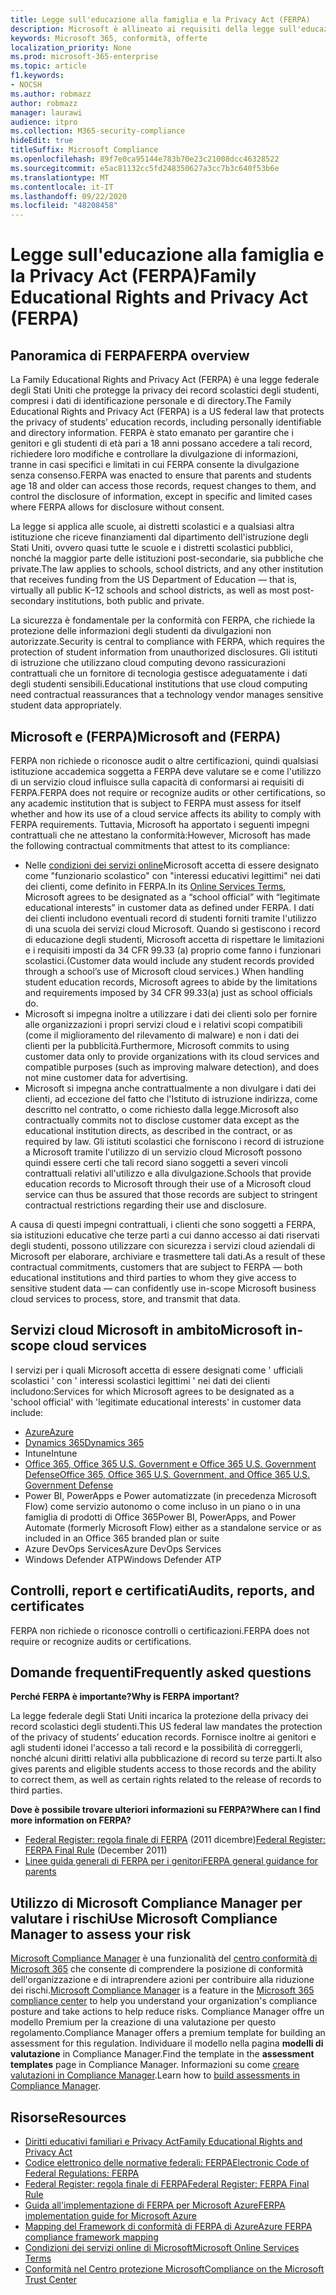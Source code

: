 ```yaml
---
title: Legge sull'educazione alla famiglia e la Privacy Act (FERPA)
description: Microsoft è allineato ai requisiti della legge sull'educazione alla famiglia degli Stati Uniti e sulla Privacy Act.
keywords: Microsoft 365, conformità, offerte
localization_priority: None
ms.prod: microsoft-365-enterprise
ms.topic: article
f1.keywords:
- NOCSH
ms.author: robmazz
author: robmazz
manager: laurawi
audience: itpro
ms.collection: M365-security-compliance
hideEdit: true
titleSuffix: Microsoft Compliance
ms.openlocfilehash: 89f7e0ca95144e783b70e23c21008dcc46328522
ms.sourcegitcommit: e5ac81132cc5fd248350627a3cc7b3c640f53b6e
ms.translationtype: MT
ms.contentlocale: it-IT
ms.lasthandoff: 09/22/2020
ms.locfileid: "48208458"
---
```

# <a name="family-educational-rights-and-privacy-act-ferpa"></a><span data-ttu-id="04326-104">Legge sull'educazione alla famiglia e la Privacy Act (FERPA)</span><span class="sxs-lookup"><span data-stu-id="04326-104">Family Educational Rights and Privacy Act (FERPA)</span></span>

## <a name="ferpa-overview"></a><span data-ttu-id="04326-105">Panoramica di FERPA</span><span class="sxs-lookup"><span data-stu-id="04326-105">FERPA overview</span></span>

<span data-ttu-id="04326-106">La Family Educational Rights and Privacy Act (FERPA) è una legge federale degli Stati Uniti che protegge la privacy dei record scolastici degli studenti, compresi i dati di identificazione personale e di directory.</span><span class="sxs-lookup"><span data-stu-id="04326-106">The Family Educational Rights and Privacy Act (FERPA) is a US federal law that protects the privacy of students’ education records, including personally identifiable and directory information.</span></span> <span data-ttu-id="04326-107">FERPA è stato emanato per garantire che i genitori e gli studenti di età pari a 18 anni possano accedere a tali record, richiedere loro modifiche e controllare la divulgazione di informazioni, tranne in casi specifici e limitati in cui FERPA consente la divulgazione senza consenso.</span><span class="sxs-lookup"><span data-stu-id="04326-107">FERPA was enacted to ensure that parents and students age 18 and older can access those records, request changes to them, and control the disclosure of information, except in specific and limited cases where FERPA allows for disclosure without consent.</span></span>

<span data-ttu-id="04326-108">La legge si applica alle scuole, ai distretti scolastici e a qualsiasi altra istituzione che riceve finanziamenti dal dipartimento dell'istruzione degli Stati Uniti, ovvero quasi tutte le scuole e i distretti scolastici pubblici, nonché la maggior parte delle istituzioni post-secondarie, sia pubbliche che private.</span><span class="sxs-lookup"><span data-stu-id="04326-108">The law applies to schools, school districts, and any other institution that receives funding from the US Department of Education — that is, virtually all public K–12 schools and school districts, as well as most post-secondary institutions, both public and private.</span></span>

<span data-ttu-id="04326-109">La sicurezza è fondamentale per la conformità con FERPA, che richiede la protezione delle informazioni degli studenti da divulgazioni non autorizzate.</span><span class="sxs-lookup"><span data-stu-id="04326-109">Security is central to compliance with FERPA, which requires the protection of student information from unauthorized disclosures.</span></span> <span data-ttu-id="04326-110">Gli istituti di istruzione che utilizzano cloud computing devono rassicurazioni contrattuali che un fornitore di tecnologia gestisce adeguatamente i dati degli studenti sensibili.</span><span class="sxs-lookup"><span data-stu-id="04326-110">Educational institutions that use cloud computing need contractual reassurances that a technology vendor manages sensitive student data appropriately.</span></span>

## <a name="microsoft-and-ferpa"></a><span data-ttu-id="04326-111">Microsoft e (FERPA)</span><span class="sxs-lookup"><span data-stu-id="04326-111">Microsoft and (FERPA)</span></span>

<span data-ttu-id="04326-112">FERPA non richiede o riconosce audit o altre certificazioni, quindi qualsiasi istituzione accademica soggetta a FERPA deve valutare se e come l'utilizzo di un servizio cloud influisce sulla capacità di conformarsi ai requisiti di FERPA.</span><span class="sxs-lookup"><span data-stu-id="04326-112">FERPA does not require or recognize audits or other certifications, so any academic institution that is subject to FERPA must assess for itself whether and how its use of a cloud service affects its ability to comply with FERPA requirements.</span></span> <span data-ttu-id="04326-113">Tuttavia, Microsoft ha apportato i seguenti impegni contrattuali che ne attestano la conformità:</span><span class="sxs-lookup"><span data-stu-id="04326-113">However, Microsoft has made the following contractual commitments that attest to its compliance:</span></span>

- <span data-ttu-id="04326-114">Nelle [condizioni dei servizi online](https://aka.ms/Online-Services-Terms)Microsoft accetta di essere designato come "funzionario scolastico" con "interessi educativi legittimi" nei dati dei clienti, come definito in FERPA.</span><span class="sxs-lookup"><span data-stu-id="04326-114">In its [Online Services Terms](https://aka.ms/Online-Services-Terms), Microsoft agrees to be designated as a “school official” with “legitimate educational interests” in customer data as defined under FERPA.</span></span> <span data-ttu-id="04326-115">I dati dei clienti includono eventuali record di studenti forniti tramite l'utilizzo di una scuola dei servizi cloud Microsoft. Quando si gestiscono i record di educazione degli studenti, Microsoft accetta di rispettare le limitazioni e i requisiti imposti da 34 CFR 99.33 (a) proprio come fanno i funzionari scolastici.</span><span class="sxs-lookup"><span data-stu-id="04326-115">(Customer data would include any student records provided through a school’s use of Microsoft cloud services.) When handling student education records, Microsoft agrees to abide by the limitations and requirements imposed by 34 CFR 99.33(a) just as school officials do.</span></span>
- <span data-ttu-id="04326-116">Microsoft si impegna inoltre a utilizzare i dati dei clienti solo per fornire alle organizzazioni i propri servizi cloud e i relativi scopi compatibili (come il miglioramento del rilevamento di malware) e non i dati dei clienti per la pubblicità.</span><span class="sxs-lookup"><span data-stu-id="04326-116">Furthermore, Microsoft commits to using customer data only to provide organizations with its cloud services and compatible purposes (such as improving malware detection), and does not mine customer data for advertising.</span></span>
- <span data-ttu-id="04326-117">Microsoft si impegna anche contrattualmente a non divulgare i dati dei clienti, ad eccezione del fatto che l'Istituto di istruzione indirizza, come descritto nel contratto, o come richiesto dalla legge.</span><span class="sxs-lookup"><span data-stu-id="04326-117">Microsoft also contractually commits not to disclose customer data except as the educational institution directs, as described in the contract, or as required by law.</span></span> <span data-ttu-id="04326-118">Gli istituti scolastici che forniscono i record di istruzione a Microsoft tramite l'utilizzo di un servizio cloud Microsoft possono quindi essere certi che tali record siano soggetti a severi vincoli contrattuali relativi all'utilizzo e alla divulgazione.</span><span class="sxs-lookup"><span data-stu-id="04326-118">Schools that provide education records to Microsoft through their use of a Microsoft cloud service can thus be assured that those records are subject to stringent contractual restrictions regarding their use and disclosure.</span></span>

<span data-ttu-id="04326-119">A causa di questi impegni contrattuali, i clienti che sono soggetti a FERPA, sia istituzioni educative che terze parti a cui danno accesso ai dati riservati degli studenti, possono utilizzare con sicurezza i servizi cloud aziendali di Microsoft per elaborare, archiviare e trasmettere tali dati.</span><span class="sxs-lookup"><span data-stu-id="04326-119">As a result of these contractual commitments, customers that are subject to FERPA — both educational institutions and third parties to whom they give access to sensitive student data — can confidently use in-scope Microsoft business cloud services to process, store, and transmit that data.</span></span>

## <a name="microsoft-in-scope-cloud-services"></a><span data-ttu-id="04326-120">Servizi cloud Microsoft in ambito</span><span class="sxs-lookup"><span data-stu-id="04326-120">Microsoft in-scope cloud services</span></span>

<span data-ttu-id="04326-121">I servizi per i quali Microsoft accetta di essere designati come ' ufficiali scolastici ' con ' interessi scolastici legittimi ' nei dati dei clienti includono:</span><span class="sxs-lookup"><span data-stu-id="04326-121">Services for which Microsoft agrees to be designated as a 'school official' with 'legitimate educational interests' in customer data include:</span></span>

- [<span data-ttu-id="04326-122">Azure</span><span class="sxs-lookup"><span data-stu-id="04326-122">Azure</span></span>](https://aka.ms/AzureCompliance)
- [<span data-ttu-id="04326-123">Dynamics 365</span><span class="sxs-lookup"><span data-stu-id="04326-123">Dynamics 365</span></span>](https://aka.ms/d365-compliance-list)
- <span data-ttu-id="04326-124">Intune</span><span class="sxs-lookup"><span data-stu-id="04326-124">Intune</span></span>
- [<span data-ttu-id="04326-125">Office 365, Office 365 U.S. Government e Office 365 U.S. Government Defense</span><span class="sxs-lookup"><span data-stu-id="04326-125">Office 365, Office 365 U.S. Government, and Office 365 U.S. Government Defense</span></span>](https://go.microsoft.com/fwlink/p/?LinkID=2077751)
- <span data-ttu-id="04326-126">Power BI, PowerApps e Power automatizzate (in precedenza Microsoft Flow) come servizio autonomo o come incluso in un piano o in una famiglia di prodotti di Office 365</span><span class="sxs-lookup"><span data-stu-id="04326-126">Power BI, PowerApps, and Power Automate (formerly Microsoft Flow) either as a standalone service or as included in an Office 365 branded plan or suite</span></span>
- <span data-ttu-id="04326-127">Azure DevOps Services</span><span class="sxs-lookup"><span data-stu-id="04326-127">Azure DevOps Services</span></span>
- <span data-ttu-id="04326-128">Windows Defender ATP</span><span class="sxs-lookup"><span data-stu-id="04326-128">Windows Defender ATP</span></span>

## <a name="audits-reports-and-certificates"></a><span data-ttu-id="04326-129">Controlli, report e certificati</span><span class="sxs-lookup"><span data-stu-id="04326-129">Audits, reports, and certificates</span></span>

<span data-ttu-id="04326-130">FERPA non richiede o riconosce controlli o certificazioni.</span><span class="sxs-lookup"><span data-stu-id="04326-130">FERPA does not require or recognize audits or certifications.</span></span>

## <a name="frequently-asked-questions"></a><span data-ttu-id="04326-131">Domande frequenti</span><span class="sxs-lookup"><span data-stu-id="04326-131">Frequently asked questions</span></span>

<span data-ttu-id="04326-132">**Perché FERPA è importante?**</span><span class="sxs-lookup"><span data-stu-id="04326-132">**Why is FERPA important?**</span></span>

<span data-ttu-id="04326-133">La legge federale degli Stati Uniti incarica la protezione della privacy dei record scolastici degli studenti.</span><span class="sxs-lookup"><span data-stu-id="04326-133">This US federal law mandates the protection of the privacy of students’ education records.</span></span> <span data-ttu-id="04326-134">Fornisce inoltre ai genitori e agli studenti idonei l'accesso a tali record e la possibilità di correggerli, nonché alcuni diritti relativi alla pubblicazione di record su terze parti.</span><span class="sxs-lookup"><span data-stu-id="04326-134">It also gives parents and eligible students access to those records and the ability to correct them, as well as certain rights related to the release of records to third parties.</span></span>

<span data-ttu-id="04326-135">**Dove è possibile trovare ulteriori informazioni su FERPA?**</span><span class="sxs-lookup"><span data-stu-id="04326-135">**Where can I find more information on FERPA?**</span></span>

- <span data-ttu-id="04326-136">[Federal Register: regola finale di FERPA](https://aka.ms/ferpa-reg) (2011 dicembre)</span><span class="sxs-lookup"><span data-stu-id="04326-136">[Federal Register: FERPA Final Rule](https://aka.ms/ferpa-reg) (December 2011)</span></span>
- [<span data-ttu-id="04326-137">Linee guida generali di FERPA per i genitori</span><span class="sxs-lookup"><span data-stu-id="04326-137">FERPA general guidance for parents</span></span>](https://www2.ed.gov/policy/gen/guid/fpco/ferpa/parents.html)

## <a name="use-microsoft-compliance-manager-to-assess-your-risk"></a><span data-ttu-id="04326-138">Utilizzo di Microsoft Compliance Manager per valutare i rischi</span><span class="sxs-lookup"><span data-stu-id="04326-138">Use Microsoft Compliance Manager to assess your risk</span></span>

<span data-ttu-id="04326-139">[Microsoft Compliance Manager](compliance-manager.md) è una funzionalità del [centro conformità di Microsoft 365](microsoft-365-compliance-center.md) che consente di comprendere la posizione di conformità dell'organizzazione e di intraprendere azioni per contribuire alla riduzione dei rischi.</span><span class="sxs-lookup"><span data-stu-id="04326-139">[Microsoft Compliance Manager](compliance-manager.md) is a feature in the [Microsoft 365 compliance center](microsoft-365-compliance-center.md) to help you understand your organization's compliance posture and take actions to help reduce risks.</span></span> <span data-ttu-id="04326-140">Compliance Manager offre un modello Premium per la creazione di una valutazione per questo regolamento.</span><span class="sxs-lookup"><span data-stu-id="04326-140">Compliance Manager offers a premium template for building an assessment for this regulation.</span></span> <span data-ttu-id="04326-141">Individuare il modello nella pagina **modelli di valutazione** in Compliance Manager.</span><span class="sxs-lookup"><span data-stu-id="04326-141">Find the template in the **assessment templates** page in Compliance Manager.</span></span> <span data-ttu-id="04326-142">Informazioni su come [creare valutazioni in Compliance Manager](compliance-manager-assessments.md).</span><span class="sxs-lookup"><span data-stu-id="04326-142">Learn how to [build assessments in Compliance Manager](compliance-manager-assessments.md).</span></span>

## <a name="resources"></a><span data-ttu-id="04326-143">Risorse</span><span class="sxs-lookup"><span data-stu-id="04326-143">Resources</span></span>

- [<span data-ttu-id="04326-144">Diritti educativi familiari e Privacy Act</span><span class="sxs-lookup"><span data-stu-id="04326-144">Family Educational Rights and Privacy Act</span></span>](https://www.ed.gov/policy/gen/guid/fpco/ferpa/index.html)
- [<span data-ttu-id="04326-145">Codice elettronico delle normative federali: FERPA</span><span class="sxs-lookup"><span data-stu-id="04326-145">Electronic Code of Federal Regulations: FERPA</span></span>](https://aka.ms/FERPA-GPO)
- [<span data-ttu-id="04326-146">Federal Register: regola finale di FERPA</span><span class="sxs-lookup"><span data-stu-id="04326-146">Federal Register: FERPA Final Rule</span></span>](https://aka.ms/ferpa-reg)
- [<span data-ttu-id="04326-147">Guida all'implementazione di FERPA per Microsoft Azure</span><span class="sxs-lookup"><span data-stu-id="04326-147">FERPA implementation guide for Microsoft Azure</span></span>](https://aka.ms/azureferpa)
- [<span data-ttu-id="04326-148">Mapping del Framework di conformità di FERPA di Azure</span><span class="sxs-lookup"><span data-stu-id="04326-148">Azure FERPA compliance framework mapping</span></span>](https://aka.ms/AzureFERPAMapping)
- [<span data-ttu-id="04326-149">Condizioni dei servizi online di Microsoft</span><span class="sxs-lookup"><span data-stu-id="04326-149">Microsoft Online Services Terms</span></span>](https://aka.ms/Online-Services-Terms)
- [<span data-ttu-id="04326-150">Conformità nel Centro protezione Microsoft</span><span class="sxs-lookup"><span data-stu-id="04326-150">Compliance on the Microsoft Trust Center</span></span>](https://www.microsoft.com/trust-center/compliance/compliance-overview)
